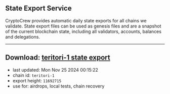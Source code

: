 ## State Export Service
CryptoCrew provides automatic daily state exports for all chains we validate. State export files can be used as genesis files and are a snapshot of the current blockchain state, including all validators, accounts, balances and delegations.

---
**Download: [teritori-1 state export](https://dl-eu2.ccvalidators.com/SERVICE/teritori/teritori-1_export_11692715.json)**
---

- last updated: Mon Nov 25 2024 00:15:22
- chain id: `teritori-1`
- export height: `11692715`
- use for: airdrops, local tests, chain recovery
